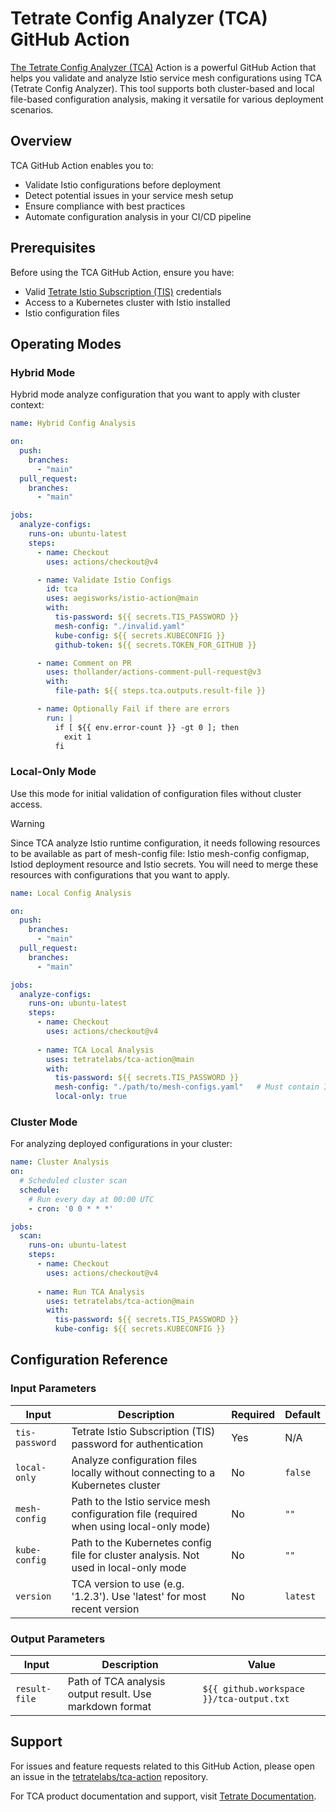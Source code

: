 # Tetrate Config Analyzer (TCA) GitHub Action

[The Tetrate Config Analyzer (TCA)](https://docs.tetrate.io/istio-subscription/tools/tca/) Action is a powerful GitHub Action that helps you validate and analyze Istio service mesh configurations using TCA (Tetrate Config Analyzer). This tool supports both cluster-based and local file-based configuration analysis, making it versatile for various deployment scenarios.

## Overview
TCA GitHub Action enables you to:

- Validate Istio configurations before deployment
- Detect potential issues in your service mesh setup
- Ensure compliance with best practices
- Automate configuration analysis in your CI/CD pipeline

## Prerequisites

Before using the TCA GitHub Action, ensure you have:
- Valid [Tetrate Istio Subscription (TIS)](https://docs.tetrate.io/istio-subscription/introduction/) credentials
- Access to a Kubernetes cluster with Istio installed
- Istio configuration files

## Operating Modes

### Hybrid Mode

Hybrid mode analyze configuration that you want to apply with cluster context:

```yaml
name: Hybrid Config Analysis

on:
  push:
    branches:
      - "main"
  pull_request:
    branches:
      - "main"

jobs:
  analyze-configs:
    runs-on: ubuntu-latest
    steps:
      - name: Checkout
        uses: actions/checkout@v4

      - name: Validate Istio Configs
        id: tca
        uses: aegisworks/istio-action@main
        with:
          tis-password: ${{ secrets.TIS_PASSWORD }}
          mesh-config: "./invalid.yaml"
          kube-config: ${{ secrets.KUBECONFIG }}
          github-token: ${{ secrets.TOKEN_FOR_GITHUB }}

      - name: Comment on PR
        uses: thollander/actions-comment-pull-request@v3
        with:
          file-path: ${{ steps.tca.outputs.result-file }}

      - name: Optionally Fail if there are errors
        run: |
          if [ ${{ env.error-count }} -gt 0 ]; then
            exit 1
          fi
```

### Local-Only Mode

Use this mode for initial validation of configuration files without cluster access. 

> [!WARNING]  
> Since TCA analyze Istio runtime configuration, it needs following resources to be available as part of 
> mesh-config file: Istio mesh-config configmap, Istiod deployment resource and Istio secrets. 
> You will need to merge these resources with configurations that you want to apply. 


```yaml
name: Local Config Analysis

on:
  push:
    branches:
      - "main"
  pull_request:
    branches:
      - "main"

jobs:
  analyze-configs:
    runs-on: ubuntu-latest
    steps:
      - name: Checkout
        uses: actions/checkout@v4
      
      - name: TCA Local Analysis
        uses: tetratelabs/tca-action@main
        with:
          tis-password: ${{ secrets.TIS_PASSWORD }}
          mesh-config: "./path/to/mesh-configs.yaml"   # Must contain Istio mesh configmap, Istiod deployment and secrets
          local-only: true
```

### Cluster Mode

For analyzing deployed configurations in your cluster:

```yaml
name: Cluster Analysis
on:
  # Scheduled cluster scan
  schedule:
    # Run every day at 00:00 UTC
    - cron: '0 0 * * *'

jobs:
  scan:
    runs-on: ubuntu-latest
    steps:
      - name: Checkout
        uses: actions/checkout@v4
      
      - name: Run TCA Analysis
        uses: tetratelabs/tca-action@main
        with:
          tis-password: ${{ secrets.TIS_PASSWORD }}
          kube-config: ${{ secrets.KUBECONFIG }}
```

## Configuration Reference

### Input Parameters

| Input | Description | Required | Default |
|-------|-------------|----------|---------|
| `tis-password` | Tetrate Istio Subscription (TIS) password for authentication | Yes | N/A |
| `local-only` | Analyze configuration files locally without connecting to a Kubernetes cluster | No | `false` |
| `mesh-config` | Path to the Istio service mesh configuration file (required when using local-only mode) | No | `""` |
| `kube-config` | Path to the Kubernetes config file for cluster analysis. Not used in local-only mode | No | `""` |
| `version` | TCA version to use (e.g. '1.2.3'). Use 'latest' for most recent version | No | `latest` |

### Output Parameters

| Input | Description | Value |
|-------|-------------|-------|
| `result-file` | Path of TCA analysis output result. Use markdown format | `${{ github.workspace }}/tca-output.txt` |

## Support

For issues and feature requests related to this GitHub Action, please open an issue in the [tetratelabs/tca-action](https://github.com/tetratelabs/tca-action) repository.

For TCA product documentation and support, visit [Tetrate Documentation](https://docs.tetrate.io).
